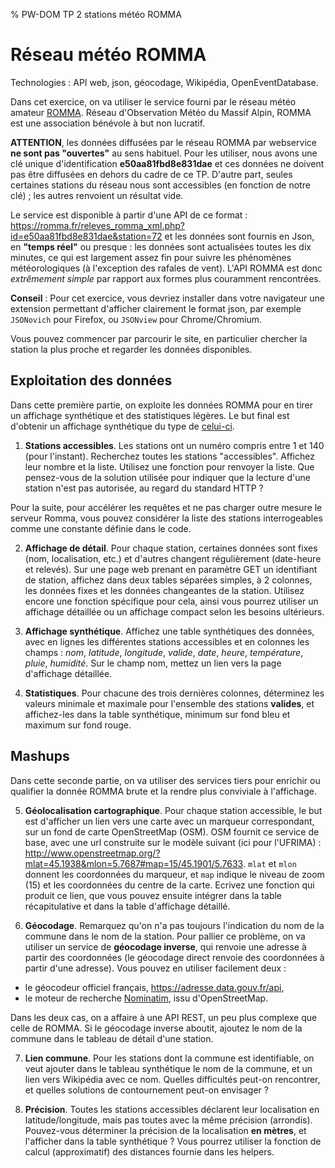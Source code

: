 % PW-DOM  TP 2  stations météo ROMMA

# Réseau météo ROMMA

Technologies : API web, json, géocodage, Wikipédia, OpenEventDatabase.

Dans cet exercice, on va utiliser le service fourni par le réseau météo amateur 
[ROMMA](http://romma.fr). Réseau d'Observation Météo du Massif Alpin,
ROMMA est une association bénévole à but non lucratif.

**ATTENTION**, les données diffusées par le réseau ROMMA par webservice 
**ne sont pas "ouvertes"** au sens habituel. Pour les utiliser, nous avons
une clé unique d'identification **e50aa81fbd8e831dae** et ces données ne doivent
pas être diffusées en dehors du cadre de ce TP. 
D'autre part, seules certaines stations du réseau nous sont accessibles 
(en fonction de notre clé) ; les autres renvoient un résultat vide.

Le service est disponible à partir d'une API de ce format : 
<https://romma.fr/releves_romma_xml.php?id=e50aa81fbd8e831dae&station=72>
et les données sont fournis en Json, en **"temps réel"** ou presque : les données sont
actualisées toutes les dix minutes, ce qui est largement assez fin pour suivre les phénomènes
météorologiques (à l'exception des rafales de vent).
L'API ROMMA est donc *extrêmement simple* par rapport aux formes plus couramment rencontrées.

**Conseil** : Pour cet exercice, vous devriez installer dans votre navigateur une extension permettant
d'afficher clairement le format json, par exemple `JSONovich` pour Firefox, ou `JSONview` pour Chrome/Chromium.

Vous pouvez commencer par parcourir le site, en particulier chercher la station
la plus proche et regarder les données disponibles.


## Exploitation des données

Dans cette première partie, on exploite les données ROMMA pour en tirer un affichage synthétique
et des statistiques légères. 
Le but final est d'obtenir un affichage synthétique du type de 
[celui-ci](http://www.niceduo.info/mmdo/tp2/romma-page.php).

1. **Stations accessibles**. Les stations ont un numéro compris entre 1 et 140 (pour l'instant).
Recherchez toutes les stations "accessibles". Affichez leur nombre et la liste. 
Utilisez une fonction pour renvoyer la liste.
Que pensez-vous de la solution utilisée pour indiquer que la lecture d'une station
n'est pas autorisée, au regard du standard HTTP ?

Pour la suite, pour accélérer les requêtes et ne pas charger outre mesure le serveur Romma,
vous pouvez considérer la liste des stations interrogeables comme une constante définie dans le code.

2. **Affichage de détail**. Pour chaque station, certaines données sont fixes (nom, localisation, etc.) 
et d'autres changent régulièrement (date-heure et relevés).
Sur une page web prenant en paramètre GET un identifiant de station, affichez dans deux tables séparées simples,
à 2 colonnes, les données fixes et les données changeantes de la station.
Utilisez encore une fonction spécifique pour cela, ainsi vous pourrez
utiliser un affichage détaillée ou un affichage compact selon les besoins ultérieurs.

3. **Affichage synthétique**. Affichez une table synthétiques des données, avec en lignes 
les différentes stations accessibles et en colonnes les champs : 
*nom*, *latitude*, *longitude*, *valide*, *date*, *heure*, *température*, *pluie*, *humidité*. 
Sur le champ nom, mettez un lien vers la page d'affichage détaillée.

4. **Statistiques**. Pour chacune des trois dernières colonnes, déterminez les valeurs minimale et maximale 
pour l'ensemble des stations **valides**, et affichez-les dans la table synthétique, 
minimum sur fond bleu et maximum sur fond rouge.


## Mashups

Dans cette seconde partie, on va utiliser des services tiers pour enrichir ou qualifier
la donnée ROMMA brute et la rendre plus conviviale à l'affichage.

5. **Géolocalisation cartographique**. Pour chaque station accessible, le but est d'afficher un lien vers une carte avec
un marqueur correspondant, sur un fond de carte OpenStreetMap (OSM).
OSM fournit ce service de base, avec une url construite sur le modèle suivant (ici pour l'UFRIMA) : 
<http://www.openstreetmap.org/?mlat=45.1938&mlon=5.7687#map=15/45.1901/5.7633>.
`mlat` et `mlon` donnent les coordonnées du marqueur, et `map` indique le niveau de zoom (15) et les coordonnées du centre de la carte.
Ecrivez une fonction qui produit ce lien, que vous pouvez ensuite intégrer dans la table récapitulative et dans la table d'affichage détaillé.

6. **Géocodage**. Remarquez qu'on n'a pas toujours l'indication du nom de la commune dans le nom de la station.
Pour pallier ce problème, on va utiliser un service de **géocodage inverse**, 
qui renvoie une adresse à partir des coordonnées (le géocodage direct renvoie des coordonnées à partir d'une adresse).
Vous pouvez en utiliser facilement deux :

* le géocodeur officiel français, <https://adresse.data.gouv.fr/api>,
* le moteur de recherche [Nominatim](https://wiki.openstreetmap.org/wiki/Nominatim#Reverse_Geocoding), issu d'OpenStreetMap. 

Dans les deux cas, on a affaire à une API REST, un peu plus complexe que celle de ROMMA.
Si le géocodage inverse aboutit, ajoutez le nom de la commune dans le tableau de détail d'une station.

7. **Lien commune**. Pour les stations dont la commune est identifiable, on veut ajouter dans le tableau synthétique
le nom de la commune, et un lien vers Wikipédia avec ce nom.
Quelles difficultés peut-on rencontrer, et quelles solutions de contournement peut-on envisager ?

8. **Précision**. Toutes les stations accessibles déclarent leur localisation en latitude/longitude, mais pas toutes avec la même précision (arrondis). 
Pouvez-vous déterminer la précision de la localisation **en mètres**, et l'afficher dans la table synthétique ?
Vous pourrez utiliser la fonction de calcul (approximatif) des distances fournie dans les helpers.

<!--
## Pour aller plus loin

9. **Enregistrement**. Si l'on veut maintenant enregistrer une série de relevés pour faire un suivi
temporel, l'une des solutions est de stocker les données dans une petite base de données relationnelle.
Concevez un schéma simple pour cette base.
À quelle vitesse la base va-t-elle grossir (par exemple en Mo / jour) ?
 
10. **Export OpenEventDatabase**. Si l'export et la réutilisation des données ROMMA étaient autorisés, 
il serait intéressant d'utiliser un format standardisé.
L'une des possibilités serait d'utiliser le format OpenEventDatabase (OED), qui utilise un format Geojson
avec une surcouche spécifique, documentée sur le [wiki OED](https://github.com/openeventdatabase/backend/wiki).
Votre mission est donc d'écrire un convertisseur de format, qui à partir d'*un* relevé d'une station ROMMA
reformate les informations en OED.
-->
